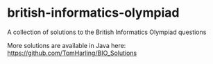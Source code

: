 british-informatics-olympiad
============================

A collection of solutions to the British Informatics Olympiad questions

More solutions are available in Java here: https://github.com/TomHarling/BIO_Solutions
